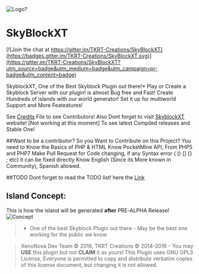 ![Logo?](http://bgteste.ga/files/FotorCreated.jpg)
# SkyBlockXT

[![Join the chat at https://gitter.im/TKRT-Creations/SkyBlockXT](https://badges.gitter.im/TKRT-Creations/SkyBlockXT.svg)](https://gitter.im/TKRT-Creations/SkyBlockXT?utm_source=badge&utm_medium=badge&utm_campaign=pr-badge&utm_content=badge)

  SkyblockXT, One of the Best Skyblock Plugin out there!*
  Play or Create a Skyblock Server with our plugin! is almost Bug free and Fast!
  Create Hundreds of islands with our world generator! Set it up for multiworld Support
  and More Feateatures!
  
  See [Credits](https://github.com/XenoNova/SkyBlockXT/blob/master/CREDITS.md) File to see Contributors!
  Also Dont forget to visit [SkyblockXT](http://skyblockxt.tk/) website! [Not working at this moment] To see latest Compiled releases and Stable One!
  
##Want to be a contributor?
So you Want to Contribute on this Project?
You need to Know the Basics of PHP & HTML
Know PocketMine API, From PHP5 and PHP7
Make Pull Request for Code changing, if any Syntax error ( () [] {} ; etc) it can be fixed directly
Know English (Since its More known in Community), Spanish allowed.
  
  
##TODO
Dont forget to read the TODO list! here the [Link](https://github.com/XenoNova/SkyBlockXT/issues/17)
  
## Island Concept:
  This is how the island will  be generated **after** PRE-ALPHA Release!
![Concept](http://static.planetminecraft.com/files/resource_media/screenshot/1301/skyblock_4567067.jpg)

> * One of the best Skyblock Plugin out there - May be the best one working for the public we know


> XenoNova Dev Team © 2016, TKRT Creations © 2014-2016 - You may **USE** this plugin but not **CLAIM** it as yours!
> This Plugin uses GNU GPL3 License,  Everyone is permitted to copy and distribute verbatim copies
 of this license document, but changing it is not allowed.
 
